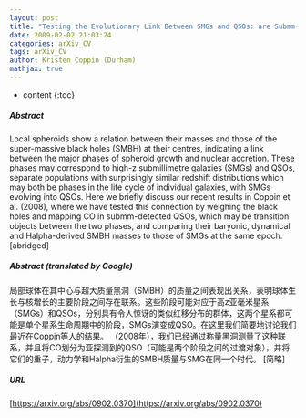 ```yaml
---
layout: post
title: "Testing the Evolutionary Link Between SMGs and QSOs: are Submm-Detected QSOs at z~2 `Transition Objects' Between These Two Phases?"
date: 2009-02-02 21:03:24
categories: arXiv_CV
tags: arXiv_CV
author: Kristen Coppin (Durham)
mathjax: true
---
```


* content
{:toc}

##### Abstract
Local spheroids show a relation between their masses and those of the super-massive black holes (SMBH) at their centres, indicating a link between the major phases of spheroid growth and nuclear accretion. These phases may correspond to high-z submillimetre galaxies (SMGs) and QSOs, separate populations with surprisingly similar redshift distributions which may both be phases in the life cycle of individual galaxies, with SMGs evolving into QSOs. Here we briefly discuss our recent results in Coppin et al. (2008), where we have tested this connection by weighing the black holes and mapping CO in submm-detected QSOs, which may be transition objects between the two phases, and comparing their baryonic, dynamical and Halpha-derived SMBH masses to those of SMGs at the same epoch. [abridged]

##### Abstract (translated by Google)
局部球体在其中心与超大质量黑洞（SMBH）的质量之间表现出关系，表明球体生长与核增长的主要阶段之间存在联系。这些阶段可能对应于高z亚毫米星系（SMGs）和QSOs，分别具有令人惊讶的类似红移分布的群体，这两个星系都可能是单个星系生命周期中的阶段，SMGs演变成QSO。在这里我们简要地讨论我们最近在Coppin等人的结果。 （2008年），我们已经通过称量黑洞测量了这种联系，并且将CO划分为亚探测到的QSO（可能是两个阶段之间的过渡对象），并将它们的重子，动力学和Halpha衍生的SMBH质量与SMG在同一个时代。 [简略]

##### URL
[https://arxiv.org/abs/0902.0370](https://arxiv.org/abs/0902.0370)

